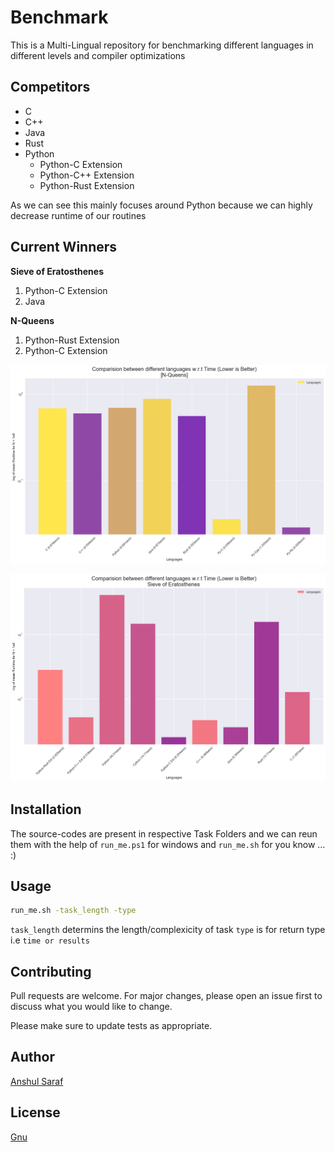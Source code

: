 # Benchmark

This is a Multi-Lingual repository for benchmarking different languages in different levels and compiler optimizations 

## Competitors
* C
* C++
* Java
* Rust
* Python
   * Python-C Extension
   * Python-C++ Extension
   * Python-Rust Extension

As we can see this mainly focuses around Python because we can highly decrease runtime of our routines

## Current Winners
**Sieve of Eratosthenes** 
   1. Python-C Extension
   2. Java

**N-Queens**
   1. Python-Rust Extension
   2. Python-C Extension


![N-Queens](https://github.com/sarafanshul/Benchmarking/blob/master/N_Queens/final.png)


![Prime-Sieve](https://github.com/sarafanshul/Benchmarking/blob/master/Prime_Sieve/final.png)


## Installation
The source-codes are present in respective Task Folders and we can reun them with the help of `run_me.ps1` for windows and `run_me.sh` for you know ... :)


## Usage

```bash
run_me.sh -task_length -type
```
`task_length` determins the length/complexicity of task
`type` is for return type i.e ```time or results```



## Contributing
Pull requests are welcome. For major changes, please open an issue first to discuss what you would like to change.

Please make sure to update tests as appropriate.

## Author
[Anshul Saraf](https://github.com/sarafanshul)
## License
[Gnu](https://www.gnu.org/licenses/gpl-3.0.en.html)